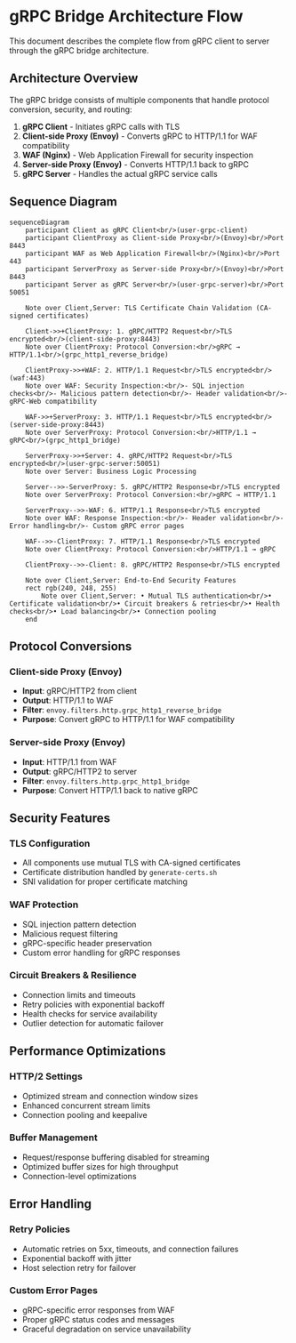 # gRPC Bridge Architecture Flow

This document describes the complete flow from gRPC client to server through the gRPC bridge architecture.

## Architecture Overview

The gRPC bridge consists of multiple components that handle protocol conversion, security, and routing:

1. **gRPC Client** - Initiates gRPC calls with TLS
2. **Client-side Proxy (Envoy)** - Converts gRPC to HTTP/1.1 for WAF compatibility
3. **WAF (Nginx)** - Web Application Firewall for security inspection
4. **Server-side Proxy (Envoy)** - Converts HTTP/1.1 back to gRPC
5. **gRPC Server** - Handles the actual gRPC service calls

## Sequence Diagram

```mermaid
sequenceDiagram
    participant Client as gRPC Client<br/>(user-grpc-client)
    participant ClientProxy as Client-side Proxy<br/>(Envoy)<br/>Port 8443
    participant WAF as Web Application Firewall<br/>(Nginx)<br/>Port 443
    participant ServerProxy as Server-side Proxy<br/>(Envoy)<br/>Port 8443
    participant Server as gRPC Server<br/>(user-grpc-server)<br/>Port 50051

    Note over Client,Server: TLS Certificate Chain Validation (CA-signed certificates)

    Client->>+ClientProxy: 1. gRPC/HTTP2 Request<br/>TLS encrypted<br/>(client-side-proxy:8443)
    Note over ClientProxy: Protocol Conversion:<br/>gRPC → HTTP/1.1<br/>(grpc_http1_reverse_bridge)

    ClientProxy->>+WAF: 2. HTTP/1.1 Request<br/>TLS encrypted<br/>(waf:443)
    Note over WAF: Security Inspection:<br/>- SQL injection checks<br/>- Malicious pattern detection<br/>- Header validation<br/>- gRPC-Web compatibility

    WAF->>+ServerProxy: 3. HTTP/1.1 Request<br/>TLS encrypted<br/>(server-side-proxy:8443)
    Note over ServerProxy: Protocol Conversion:<br/>HTTP/1.1 → gRPC<br/>(grpc_http1_bridge)

    ServerProxy->>+Server: 4. gRPC/HTTP2 Request<br/>TLS encrypted<br/>(user-grpc-server:50051)
    Note over Server: Business Logic Processing

    Server-->>-ServerProxy: 5. gRPC/HTTP2 Response<br/>TLS encrypted
    Note over ServerProxy: Protocol Conversion:<br/>gRPC → HTTP/1.1

    ServerProxy-->>-WAF: 6. HTTP/1.1 Response<br/>TLS encrypted
    Note over WAF: Response Inspection:<br/>- Header validation<br/>- Error handling<br/>- Custom gRPC error pages

    WAF-->>-ClientProxy: 7. HTTP/1.1 Response<br/>TLS encrypted
    Note over ClientProxy: Protocol Conversion:<br/>HTTP/1.1 → gRPC

    ClientProxy-->>-Client: 8. gRPC/HTTP2 Response<br/>TLS encrypted

    Note over Client,Server: End-to-End Security Features
    rect rgb(240, 248, 255)
        Note over Client,Server: • Mutual TLS authentication<br/>• Certificate validation<br/>• Circuit breakers & retries<br/>• Health checks<br/>• Load balancing<br/>• Connection pooling
    end
```

## Protocol Conversions

### Client-side Proxy (Envoy)
- **Input**: gRPC/HTTP2 from client
- **Output**: HTTP/1.1 to WAF
- **Filter**: `envoy.filters.http.grpc_http1_reverse_bridge`
- **Purpose**: Convert gRPC to HTTP/1.1 for WAF compatibility

### Server-side Proxy (Envoy)
- **Input**: HTTP/1.1 from WAF
- **Output**: gRPC/HTTP2 to server
- **Filter**: `envoy.filters.http.grpc_http1_bridge`
- **Purpose**: Convert HTTP/1.1 back to native gRPC

## Security Features

### TLS Configuration
- All components use mutual TLS with CA-signed certificates
- Certificate distribution handled by `generate-certs.sh`
- SNI validation for proper certificate matching

### WAF Protection
- SQL injection pattern detection
- Malicious request filtering
- gRPC-specific header preservation
- Custom error handling for gRPC responses

### Circuit Breakers & Resilience
- Connection limits and timeouts
- Retry policies with exponential backoff
- Health checks for service availability
- Outlier detection for automatic failover

## Performance Optimizations

### HTTP/2 Settings
- Optimized stream and connection window sizes
- Enhanced concurrent stream limits
- Connection pooling and keepalive

### Buffer Management
- Request/response buffering disabled for streaming
- Optimized buffer sizes for high throughput
- Connection-level optimizations

## Error Handling

### Retry Policies
- Automatic retries on 5xx, timeouts, and connection failures
- Exponential backoff with jitter
- Host selection retry for failover

### Custom Error Pages
- gRPC-specific error responses from WAF
- Proper gRPC status codes and messages
- Graceful degradation on service unavailability
